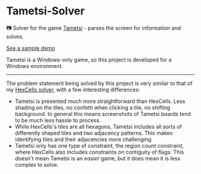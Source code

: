 # Tametsi-Solver
:camera: Solver for the game [Tametsi](https://store.steampowered.com/app/709920/Tametsi/) - parses the screen for information and solves.

[See a sample demo](https://i.imgur.com/mgS8rj5.mp4)

Tametsi is a Windows-only game, so this project is developed for a Windows environment.

---

The problem statement being solved by this project is very similar to that of my [HexCells solver](https://github.com/orez-/Hexcells-Solver), with a few interesting differences:
- Tametsi is presented much more straightforward than HexCells.
Less shading on the tiles, no confetti when clicking a tile, no shifting background.
In general this means screenshots of Tametsi boards tend to be much less hassle to process.
- While HexCells's tiles are all hexagons, Tametsi includes all sorts of differently shaped tiles and two adjacency patterns.
This makes identifying tiles and their adjacencies more challenging.
- Tametsi only has one type of constraint, the region count constraint, where HexCells also includes constraints on contiguity of flags.
This doesn't mean Tametsi is an _easier_ game, but it does mean it is less complex to solve.
